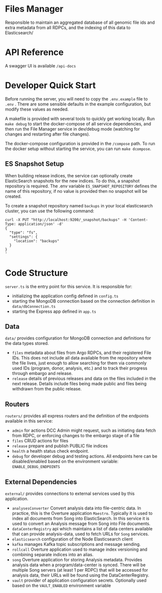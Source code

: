 # Files Manager

Responsible to maintain an aggregated database of all genomic file ids and extra metadata from all RDPCs, and the indexing of this data to Elasticsearch/

# API Reference

A swagger UI is available `/api-docs`

# Developer Quick Start

Before running the server, you will need to copy the `.env.example` file to `.env` . There are some sensible defaults in the example configuration, but modify these values as needed.

A makefile is provided with several tools to quickly get working locally. Run `make debug` to start the docker-compose of all service dependencies, and then run the File Manager service in dev/debug mode (watching for changes and restarting after file changes).

The docker-compose configuration is provided in the `/compose` path. To run the docker setup without starting the service, you can run `make dcompose`.

## ES Snapshot Setup

When building release indices, the service can optionally create ElasticSearch snapshots for the new indices. To do this, a snapshot repository is required. The .env variable `ES_SNAPSHOT_REPOSITORY` defines the name of this repository, if no value is provided then no snapshot will be created.

To create a snapshot repository named `backups` in your local elasticsearch cluster, you can use the following command:

```
curl -X PUT "http://localhost:9200/_snapshot/backups" -H 'Content-Type: application/json' -d'
{
  "type": "fs",
  "settings": {
    "location": "backups"
  }
}
'
```

# Code Structure

`server.ts` is the entry point for this service. It is responsible for:

- initializing the application config defined in `config.ts`
- starting the MongoDB connection based on the connection definition in `data/dbConnection.ts`
- starting the Express app defined in `app.ts`

## Data

`data/` provides configuration for MongoDB connection and definitions for the data types stored.

- `files` metadata about files from Argo RDPCs, and their registered File IDs. This does not include all data available from the repository where the file lives, just enough to allow searching for them via commonly used IDs (program, donor, analysis, etc.) and to track their progress through embargo and release.
- `release` details of previous releases and data on the files included in the next release. Details include files being made public and files being withdrawn from the public release.

## Routers

`routers/` provides all express routers and the definition of the endpoints available in this service:

- `admin` for actions DCC Admin might request, such as initiating data fetch from RDPC, or enforcing changes to the embargo stage of a file
- `files` CRUD actions for files
- `release` prepare and publish PUBLIC file indices
- `health` a health status check endpoint.
- `debug` for developer debug and testing actions. All endpoints here can be disabled/enabled based on the environment variable: `ENABLE_DEBUG_ENDPOINTS`

## External Dependencies

`external/` provides connections to external services used by this application.

- `analysesConverter` Convert analysis data into file-centric data. In practice, this is the Overture application `Maestro`. Typically it is used to index all documents from Song into ElasticSearch. In this service it is used to convert an Analysis message from Song into File documents.
- `dataCenterRegistry` api which maintains a list of data centers available that can provide analysis-data, used to fetch URLs for `Song` services.
- `elasticsearch` configuration of the Node Elasticsearch client
- `kafka` manages Kafka topic subscriptions and message sending.
- `rollcall` Overture application used to manage index versioning and combining separate indices into an alias.
- `song` Overture application for storing Analysis metadata. Provides analysis data when a program/data-center is synced. There will be multiple Song servers (at least 1 per RDPC) that will be accessed for analysis data, their URLs will be found using the DataCenterRegistry.
- `vault` provider of application configuration secrets. Optionally used based on the `VAULT_ENABLED` environment variable
